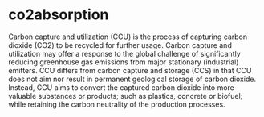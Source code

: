# co2absorption

Carbon capture and utilization (CCU) is the process of capturing carbon dioxide (CO2) to be recycled for further usage. Carbon capture and utilization may offer a response to the global challenge of significantly reducing greenhouse gas emissions from major stationary (industrial) emitters. CCU differs from carbon capture and storage (CCS) in that CCU does not aim nor result in permanent geological storage of carbon dioxide. Instead, CCU aims to convert the captured carbon dioxide into more valuable substances or products; such as plastics, concrete or biofuel; while retaining the carbon neutrality of the production processes.
